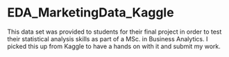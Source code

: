 # EDA_MarketingData_Kaggle
This data set was provided to students for their final project in order to test their statistical analysis skills as part of a MSc. in Business Analytics. I picked this up from Kaggle to have a hands on with it and submit my work.
